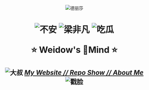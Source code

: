 <!--
 * @Author: Weidows
 * @Date: 2020-07-27 10:28:29
 * @LastEditors: Weidows
 * @LastEditTime: 2020-09-21 16:54:13
 * @FilePath: \Weidows\README.md
 * 这个markdown是显示在github-profile界面上的
-->

<center>

![德丽莎](https://cdn.jsdelivr.net/gh/Weidows/Images/post/QQ截图20200822140259.jpg)

</center>

<h1 align="center">

![不安](https://cdn.jsdelivr.net/gh/Weidows/Images/Humor/ComicExpression/5fa9b8812822cbb106e68986c0799b7d44f5da23.jpg) ![梁非凡](https://cdn.jsdelivr.net/gh/Weidows/Images/unknown/QQ%E5%9B%BE%E7%89%8720200802102209.gif) ![吃瓜](https://cdn.jsdelivr.net/gh/Weidows/Images/Humor/ComicExpression/d5697da7e5d8ae55fff4b2fe7a54d4db6b280a25.jpg)

⭐️ Weidow's 🌈Mind ⭐️

</h1>

<h2 align="center">

![大叔](https://cdn.jsdelivr.net/gh/Weidows/Images/Humor/ComicExpression/2e1bda8504501a52c6b952b993167217abb6b22f.png) [_My Website /_](https://weidows.gitee.io)[_/ Repo Show /_](https://weidows.gitee.io/categories/Weidows)[_/ About Me_](https://weidows.gitee.io/tags/about) ![戳脸](https://cdn.jsdelivr.net/gh/Weidows/Images/Humor/ComicExpression/74ef2ed780ee230c08866adfa01dbe297b5467b4.png)

<h2>
